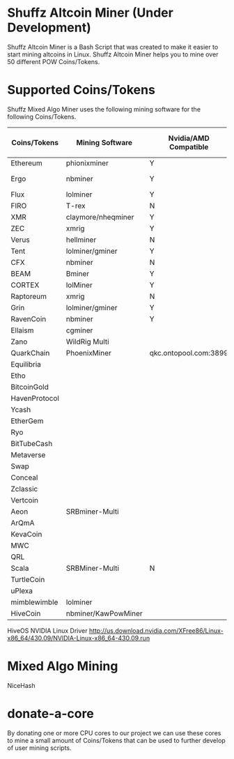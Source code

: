 # Shuffz Altcoin Miner (Under Development)

Shuffz Altcoin Miner is a Bash Script that was created to make it easier to start mining altcoins in Linux. Shuffz Altcoin Miner helps you to mine over 50 different POW Coins/Tokens.

# Supported Coins/Tokens

Shuffz Mixed Algo Miner uses the following mining software for the following Coins/Tokens.

| Coins/Tokens| Mining Software| Nvidia/AMD Compatible | Suggested Pools | Listed In Script |
| ----------- | ----------- |----------- | ----------- | ----------- |
| Ethereum    | phionixminer|Y| ethermine.org (low fees) |Y|
| Ergo        | nbminer     |Y| herominers.com (low min payout) |Y|
| Flux        | lolminer    |Y|
| FIRO        | T-rex       |N| firo.2miners.com |Y|
| XMR         | claymore/nheqminer|Y||Y|
| ZEC         | xmrig       |Y||Y|
| Verus       | hellminer   |N| luckpool.net |
| Tent        | lolminer/gminer|Y|
| CFX         | nbminer     |N|
| BEAM        | Bminer      |Y|
| CORTEX      | lolMiner    |Y|
| Raptoreum   | xmrig       |N|
| Grin        | lolminer/gminer|Y|
| RavenCoin   | nbminer     |Y|
| Ellaism     | cgminer     || zergpool.com |
| Zano        | WildRig Multi|| zano.luckypool.io |
| QuarkChain  | PhoenixMiner| qkc.ontopool.com:3899|
| Equilibria  |             |
| Etho        |             |
| BitcoinGold |             |
| HavenProtocol|            |
| Ycash       |             |
| EtherGem    |             |
| Ryo         |             |
| BitTubeCash |             |
| Metaverse   |             |
| Swap        |             |
| Conceal     |             |
| Zclassic    |             |
| Vertcoin    |             |
| Aeon        | SRBminer-Multi||de.aeon.herominers.com:1145
| ArQmA       |             |
| KevaCoin    |             |
| MWC         |             |
| QRL         |             |
| Scala       | SRBMiner-Multi|N| de.scala.herominers.com
| TurtleCoin  |             |
| uPlexa      |             |
| mimblewimble| lolminer||mwc.2miners.com:1111
| HiveCoin    | nbminer/KawPowMiner||eu.hiveminer.org:10008





HiveOS NVIDIA Linux Driver
http://us.download.nvidia.com/XFree86/Linux-x86_64/430.09/NVIDIA-Linux-x86_64-430.09.run

# Mixed Algo Mining

NiceHash

# donate-a-core 

By donating one or more CPU cores to our project we can use these cores to mine a small amount of Coins/Tokens that can be used to further develop of user mining scripts.
